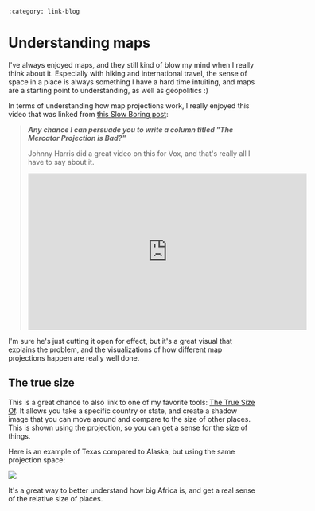 ```{post} Jan 17, 2025
:category: link-blog
```

# Understanding maps

I've always enjoyed maps, and they still kind of blow my mind when I
really think about it. Especially with hiking and international travel,
the sense of space in a place is always something I have a hard time
intuiting, and maps are a starting point to understanding, as well as
geopolitics :)

In terms of understanding how map projections work, I really enjoyed
this video that was linked from [this Slow Boring
post](https://www.slowboring.com/p/last-biden-mailbag?r=21p76&utm_campaign=post&utm_medium=web):

> ***Any chance I can persuade you to write a column titled "The
> Mercator Projection is Bad?"***
>
> Johnny Harris did a great video on this for Vox, and that's really all
> I have to say about it.
>
> <iframe width="560" height="315" src="https://www.youtube.com/embed/kIID5FDi2JQ?si=LKRxQOeEMoSFXFuC" title="YouTube video player" frameborder="0" allow="accelerometer; autoplay; clipboard-write; encrypted-media; gyroscope; picture-in-picture; web-share" referrerpolicy="strict-origin-when-cross-origin" allowfullscreen></iframe>

I'm sure he's just cutting it open for effect, but it's a great visual
that explains the problem, and the visualizations of how different map
projections happen are really well done.

## The true size

This is a great chance to also link to one of my favorite tools: [The
True Size Of](https://www.thetruesize.com/). It allows you take a
specific country or state, and create a shadow image that you can move
around and compare to the size of other places. This is shown using the
projection, so you can get a sense for the size of things.

Here is an example of Texas compared to Alaska, but using the same
projection space:

![](/_static/img/substack/understanding-maps_image_1.png)

It's a great way to better understand how big Africa is, and get a real
sense of the relative size of places.
